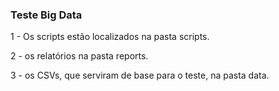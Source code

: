 ### Teste Big Data ###

1 - Os scripts estão localizados na pasta scripts.

2 - os relatórios na pasta reports.

3 - os CSVs, que serviram de base para o teste, na pasta data.
